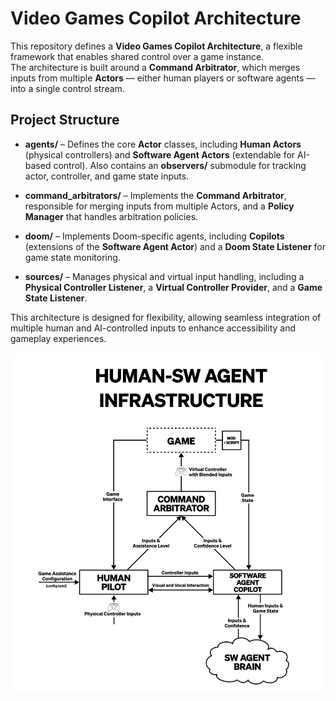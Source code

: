 # Video Games Copilot Architecture

This repository defines a **Video Games Copilot Architecture**, a flexible framework that enables shared control over a game instance.   
The architecture is built around a **Command Arbitrator**, which merges inputs from multiple **Actors** — either human 
players or software agents — into a single control stream.

## Project Structure

- **agents/** – Defines the core **Actor** classes, including **Human Actors** (physical controllers) and **Software Agent Actors** (extendable for AI-based control). Also contains an **observers/** submodule for tracking actor, controller, and game state inputs.

- **command\_arbitrators/** – Implements the **Command Arbitrator**, responsible for merging inputs from multiple Actors, and a **Policy Manager** that handles arbitration policies.

- **doom/** – Implements Doom-specific agents, including **Copilots** (extensions of the **Software Agent Actor**) and a **Doom State Listener** for game state monitoring.

- **sources/** – Manages physical and virtual input handling, including a **Physical Controller Listener**, a **Virtual Controller Provider**, and a **Game State Listener**.

This architecture is designed for flexibility, allowing seamless integration of multiple human and AI-controlled inputs 
to enhance accessibility and gameplay experiences.

![Copilot Architecture](assets/architecture.png)

